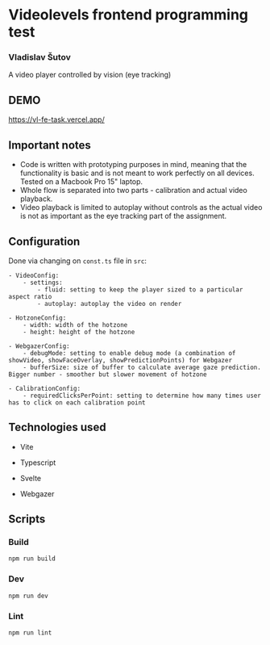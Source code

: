#  Videolevels frontend programming test
### Vladislav Šutov

A video player controlled by vision (eye tracking)

## DEMO
https://vl-fe-task.vercel.app/

## Important notes
- Code is written with prototyping purposes in mind, meaning that the functionality is basic and is not meant to work perfectly on all devices. Tested on a Macbook Pro 15" laptop.
- Whole flow is separated into two parts - calibration and actual video playback.
- Video playback is limited to autoplay without controls as the actual video is not as important as the eye tracking part of the assignment.

## Configuration

Done via changing on `const.ts` file in `src`:

```
- VideoConfig:
    - settings:
        - fluid: setting to keep the player sized to a particular aspect ratio
        - autoplay: autoplay the video on render

- HotzoneConfig:
    - width: width of the hotzone
    - height: height of the hotzone

- WebgazerConfig:
    - debugMode: setting to enable debug mode (a combination of showVideo, showFaceOverlay, showPredictionPoints) for Webgazer
    - bufferSize: size of buffer to calculate average gaze prediction. Bigger number - smoother but slower movement of hotzone

- CalibrationConfig:
    - requiredClicksPerPoint: setting to determine how many times user has to click on each calibration point
```

##  Technologies used

- Vite

- Typescript

- Svelte

- Webgazer

  

##  Scripts

###  Build

`npm run build`

  
###  Dev

`npm run dev`

  
###  Lint

`npm run lint`